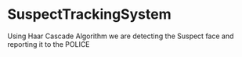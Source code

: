# SuspectTrackingSystem
Using Haar Cascade Algorithm we are detecting the Suspect face and reporting it to the POLICE
